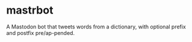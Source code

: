 # mastrbot
A Mastodon bot that tweets words from a dictionary, with optional prefix and postfix pre/ap-pended. 
